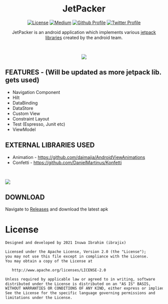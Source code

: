 <h1 align="center">JetPacker</h1>

<p align="center">
  <a href="https://opensource.org/licenses/Apache-2.0"><img alt="License" src="https://img.shields.io/badge/License-Apache%202.0-blue.svg"/></a>
  <a href="https://ibrajix.medium.com"><img alt="Medium" src="https://skydoves.github.io/badges/Story-Medium.svg"/></a>
  <a href="https://github.com/ibrajix"><img alt="Github Profile" src="https://badges.aleen42.com/src/github.svg"/></a> 
  <a href="https://twitter.com/ibrajix"><img alt="Twitter Profile" src="https://badges.aleen42.com/src/twitter.svg"/></a> 
</p>

<p align="center">
  JetPacker is an android application which implements various <a href="https://developer.android.com/jetpack"> jetpack libraries</a> created by the android team.
</p>

<br/>

<p align="center">
<img src ="https://user-images.githubusercontent.com/39574228/145118137-98145ecf-2c13-4bba-8344-1fe69cbc9ef6.png">
</p>

## FEATURES - (Will be updated as more jetpack lib. gets used)

* Navigation Component
* Hilt 
* DataBinding
* DataStore
* Custom View
* Constraint Layout
* Test (Espresso, Junit etc)
* ViewModel

## EXTERNAL LIBRARIES USED
* Animation - https://github.com/daimajia/AndroidViewAnimations
* Confetti - https://github.com/DanielMartinus/Konfetti

<br/>

![](https://media.giphy.com/media/BHvuvkkgM5BYgcwFzs/giphy.gif)


## DOWNLOAD
Navigate to <a href="https://github.com/ibrajix/JetPacker/releases">Releases</a> and download the latest apk


# License

```xml
Designed and developed by 2021 Inuwa Ibrahim (ibrajix)

Licensed under the Apache License, Version 2.0 (the "License");
you may not use this file except in compliance with the License.
You may obtain a copy of the License at

   http://www.apache.org/licenses/LICENSE-2.0

Unless required by applicable law or agreed to in writing, software
distributed under the License is distributed on an "AS IS" BASIS,
WITHOUT WARRANTIES OR CONDITIONS OF ANY KIND, either express or implied.
See the License for the specific language governing permissions and
limitations under the License.
```
